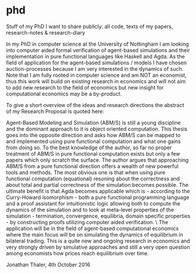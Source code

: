 # phd
Stuff of my PhD I want to share publicly: all code, texts of my papers, research-notes &amp; research-diary

In my PhD in computer science at the University of Nottingham I am looking into computer aided formal verification of agent-based simulations and their implementation in pure functional languages like Haskell and Agda. As the field of application for the agent-based simulations / models I have chosen auction-processes because I am very interested in the dynamics of such. 
Note that I am fully rooted in computer science and am NOT an economist, thus this work will build on existing research in economics and will not aim to add new research to the field of economics but new insight for computational economics may be a by-product.

To give a short overview of the ideas and research directions the abstract of my Research Proposal is quoted here:

Agent-Based Modeling and Simulation (ABM/S) is still a young discipline and the dominant approach to it is object oriented computation. This thesis goes into the opposite direction and asks how ABM/S can be mapped to and implemented using pure functional computation and what one gains from doing so. To the best knowledge of the author, so far no proper treatment of ABM/S in pure functional computation exists but only a few papers which only scratch the surface. The author argues that approaching ABM/S from a pure functional direction  offers a wealth of new powerful tools and methods. The most obvious one is that when using pure functional computation (equational) resoning about the correctness and about total and partial correctness of the simulation becomes possible. The ultimate benefit is that Agda becomes applicable which is - according to the Curry-Howard isomorphism - both a pure functional programming language and a proof assistant for intuitionistic logic allowing both to compute the dynamics of the simulation and to look at meta-level properties of the simulation - termination, convergence, equilibria, domain specific properties - by constructing proofs utilizing computer aided verification. \\
The application will be in the field of agent-based computational economics where the main focus will be on simulating the dynamics of equilibrium in bilateral trading. This is a quite new and ongoing research in economics and very strongly driven by simulative approaches and still a very open question among economists how prices reach equilibrium over time.

Jonathan Thaler, 4th October 2016
